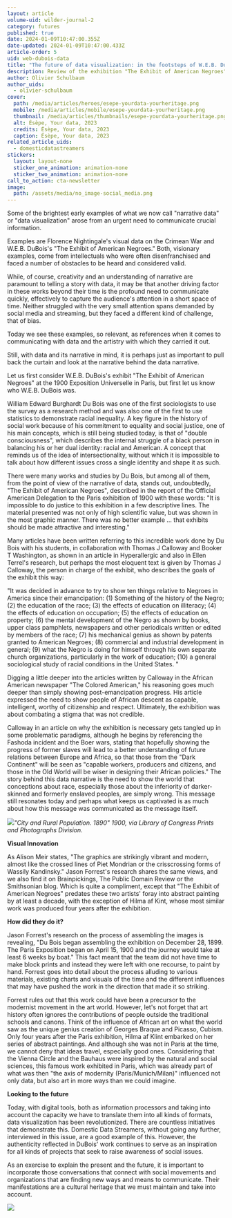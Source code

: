 ```yaml
---
layout: article
volume-uid: wilder-journal-2
category: futures
published: true
date: 2024-01-09T10:47:00.355Z
date-updated: 2024-01-09T10:47:00.433Z
article-order: 5
uid: web-dubois-data
title: "The future of data visualization: in the footsteps of W.E.B. DuBois"
description: Review of the exhibition "The Exhibit of American Negroes" by W.E.B. DuBois
author: Olivier Schulbaum
author_uids:
  - olivier-schulbaum
cover:
  path: /media/articles/heroes/esepe-yourdata-yourheritage.png
  mobile: /media/articles/mobile/esepe-yourdata-yourheritage.png
  thumbnail: /media/articles/thumbnails/esepe-yourdata-yourheritage.png
  alt: Ésèpe, Your data, 2023
  credits: Ésèpe, Your data, 2023
  caption: Ésèpe, Your data, 2023
related_article_uids:
  - domesticdatastreamers
stickers:
  layout: layout-none
  sticker_one_animation: animation-none
  sticker_two_animation: animation-none
call_to_action: cta-newsletter
image:
  path: /assets/media/no_image-social_media.png
---
```

Some of the brightest early examples of what we now call "narrative data" or "data visualization" arose from an urgent need to communicate crucial information. 

Examples are Florence Nightingale's visual data on the Crimean War and W.E.B. DuBois's "The Exhibit of American Negroes." Both, visionary examples, come from intellectuals who were often disenfranchised and faced a number of obstacles to be heard and considered valid. 

While, of course, creativity and an understanding of narrative are paramount to telling a story with data, it may be that another driving factor in these works beyond their time is the profound need to communicate quickly, effectively to capture the audience's attention in a short space of time. Neither struggled with the very small attention spans demanded by social media and streaming, but they faced a different kind of challenge, that of bias.

Today we see these examples, so relevant, as references when it comes to communicating with data and the artistry with which they carried it out.

Still, with data and its narrative in mind, it is perhaps just as important to pull back the curtain and look at the narrative behind the data narrative.

Let us first consider W.E.B. DuBois's exhibit "The Exhibit of American Negroes" at the 1900 Exposition Universelle in Paris, but first let us know who W.E.B. DuBois was.

William Edward Burghardt Du Bois was one of the first sociologists to use the survey as a research method and was also one of the first to use statistics to demonstrate racial inequality. A key figure in the history of social work because of his commitment to equality and social justice, one of his main concepts, which is still being studied today, is that of "double consciousness", which describes the internal struggle of a black person in balancing his or her dual identity: racial and American. A concept that reminds us of the idea of intersectionality, without which it is impossible to talk about how different issues cross a single identity and shape it as such.

There were many works and studies by Du Bois, but among all of them, from the point of view of the narrative of data, stands out, undoubtedly, "The Exhibit of American Negroes", described in the report of the Official American Delegation to the Paris exhibition of 1900 with these words: "It is impossible to do justice to this exhibition in a few descriptive lines. The material presented was not only of high scientific value, but was shown in the most graphic manner. There was no better example ... that exhibits should be made attractive and interesting."

Many articles have been written referring to this incredible work done by Du Bois with his students, in collaboration with Thomas J Calloway and Booker T Washington, as shown in an article in Hyperallergic and also in Ellen Terrel's research, but perhaps the most eloquent text is given by Thomas J Calloway, the person in charge of the exhibit, who describes the goals of the exhibit this way:

"It was decided in advance to try to show ten things relative to Negroes in America since their emancipation: (1) Something of the history of the Negro; (2) the education of the race; (3) the effects of education on illiteracy; (4) the effects of education on occupation; (5) the effects of education on property; (6) the mental development of the Negro as shown by books, upper class pamphlets, newspapers and other periodicals written or edited by members of the race; (7) his mechanical genius as shown by patents granted to American Negroes; (8) commercial and industrial development in general; (9) what the Negro is doing for himself through his own separate church organizations, particularly in the work of education; (10) a general sociological study of racial conditions in the United States. "

Digging a little deeper into the articles written by Calloway in the African American newspaper "The Colored American," his reasoning goes much deeper than simply showing post-emancipation progress. His article expressed the need to show people of African descent as capable, intelligent, worthy of citizenship and respect. Ultimately, the exhibition was about combating a stigma that was not credible.

Calloway in an article on why the exhibition is necessary gets tangled up in some problematic paradigms, although he begins by referencing the Fashoda incident and the Boer wars, stating that hopefully showing the progress of former slaves will lead to a better understanding of future relations between Europe and Africa, so that those from the "Dark Continent" will be seen as "capable workers, producers and citizens, and those in the Old World will be wiser in designing their African policies." The story behind this data narrative is the need to show the world that conceptions about race, especially those about the inferiority of darker-skinned and formerly enslaved peoples, are simply wrong. This message still resonates today and perhaps what keeps us captivated is as much about how this message was communicated as the message itself.

![](https://lh7-us.googleusercontent.com/vL8CIiu063iWtBxCWOx2wM47k-yYX0_OFtNQcpW67cF6I_aSK_nmfYGbj_FJS5zPpRL2IjvN8p4Yhn61DH7M2zn7ZoDkPrPZQMAm3vyEQcPRWe4T7EjvKWJm4vMiQcopCWvYT7cyVlA4Kw3eYvm_vBY)*"City and Rural Population. 1890" 1900, via Library of Congress Prints and Photographs Division*.

**Visual Innovation**

As Alison Meir states, "The graphics are strikingly vibrant and modern, almost like the crossed lines of Piet Mondrian or the crisscrossing forms of Wassily Kandinsky." Jason Forrest's research shares the same views, and we also find it on Brainpickings, The Public Domain Review or the Smithsonian blog. Which is quite a compliment, except that "The Exhibit of American Negroes" predates these two artists' foray into abstract painting by at least a decade, with the exception of Hilma af Kint, whose most similar work was produced four years after the exhibition.

**How did they do it?**

Jason Forrest's research on the process of assembling the images is revealing, "Du Bois began assembling the exhibition on December 28, 1899. The Paris Exposition began on April 15, 1900 and the journey would take at least 6 weeks by boat." This fact meant that the team did not have time to make block prints and instead they were left with one recourse, to paint by hand. Forrest goes into detail about the process alluding to various materials, existing charts and visuals of the time and the different influences that may have pushed the work in the direction that made it so striking.

Forrest rules out that this work could have been a precursor to the modernist movement in the art world. However, let's not forget that art history often ignores the contributions of people outside the traditional schools and canons. Think of the influence of African art on what the world saw as the unique genius creation of Georges Braque and Picasso, Cubism. Only four years after the Paris exhibition, Hilma af Klint embarked on her series of abstract paintings. And although she was not in Paris at the time, we cannot deny that ideas travel, especially good ones. Considering that the Vienna Circle and the Bauhaus were inspired by the natural and social sciences, this famous work exhibited in Paris, which was already part of what was then "the axis of modernity (Paris/Munich/Milan)" influenced not only data, but also art in more ways than we could imagine.

**Looking to the future**

Today, with digital tools, both as information processors and taking into account the capacity we have to translate them into all kinds of formats, data visualization has been revolutionized. There are countless initiatives that demonstrate this. Domestic Data Streamers, without going any further, interviewed in this issue, are a good example of this. However, the authenticity reflected in DuBois' work continues to serve as an inspiration for all kinds of projects that seek to raise awareness of social issues. 

As an exercise to explain the present and the future, it is important to incorporate those conversations that connect with social movements and organizations that are finding new ways and means to communicate. Their manifestations are a cultural heritage that we must maintain and take into account.

![](https://lh7-us.googleusercontent.com/v0zjy6mCQB-9u5wlFPy8IGS4PfXC23Vr2c1Gl6SIXInVID8t5Cgl_lSA_wms7Aq_LTCY-AaS60pAYl_pNTQ8iS1hgKG4h2sJqX786no9xSCAAHO5CbxFeQoU0BA5rZZaTZqotUiEPIftXX9ju1CD-p8)
